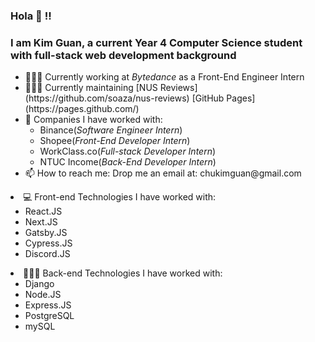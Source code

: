 ### Hola 👋 !!
### I am Kim Guan, a current Year 4 Computer Science student with full-stack web development background

<ul>
 <li> 👨🏻‍💻 Currently working at <i>Bytedance</i> as a Front-End Engineer Intern
 <li> 👨🏻‍💻 Currently maintaining [NUS Reviews](https://github.com/soaza/nus-reviews)
 [GitHub Pages](https://pages.github.com/)
 
 </li>
  
 
<li> 🧳 Companies I have worked with:
 
 <ul>
  <li>Binance(<i>Software Engineer Intern</i>)</li>
  <li>Shopee(<i>Front-End Developer Intern</i>)</li>
  <li> WorkClass.co(<i>Full-stack Developer Intern</i>)</li>
  <li>NTUC Income(<i>Back-End Developer Intern</i>)</li>
 </ul>
<li>📫 How to reach me: Drop me an email at: chukimguan@gmail.com </li>
</ul>

 
<div width="400"> 
  <li> 💻 Front-end Technologies I have worked with: 
<ul>
  <li>React.JS</li>
  <li>Next.JS</li>
  <li>Gatsby.JS</li>
  <li>Cypress.JS</li>
  <li>Discord.JS</li>
</ul></li>
 </div>
  
<div width="400"> 
<li> 👨🏻‍💻 Back-end Technologies I have worked with: 
<ul>
  <li>Django</li>
  <li>Node.JS</li>
  <li>Express.JS</li>
  <li>PostgreSQL</li>
  <li>mySQL</li>
</ul></li>
</div>

